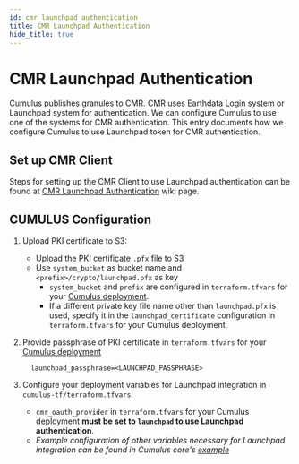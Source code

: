 ```yaml
---
id: cmr_launchpad_authentication
title: CMR Launchpad Authentication
hide_title: true
---
```


# CMR Launchpad Authentication

Cumulus publishes granules to CMR.  CMR uses Earthdata Login system or Launchpad system for authentication. We can configure Cumulus to use one of the systems for CMR authentication.  This entry documents how we configure Cumulus to use Launchpad token for CMR authentication.

## Set up CMR Client

Steps for setting up the CMR Client to use Launchpad authentication can be found at [CMR Launchpad Authentication](https://wiki.earthdata.nasa.gov/display/CUMULUS/CMR+Launchpad+Authentication) wiki page.

## CUMULUS Configuration

1. Upload PKI certificate to S3:

    - Upload the PKI certificate `.pfx` file to S3
    - Use `system_bucket` as bucket name and `<prefix>/crypto/launchpad.pfx` as key
      - `system_bucket` and `prefix` are configured in `terraform.tfvars` for your [Cumulus deployment](../deployment/README.md#configure-and-deploy-the-cumulus-tf-root-module).
      - If a different private key file name other than `launchpad.pfx` is used, specify it in the `launchpad_certificate` configuration in `terraform.tfvars` for your Cumulus deployment.

2. Provide passphrase of PKI certificate in `terraform.tfvars` for your [Cumulus deployment](../deployment/README.md#configure-and-deploy-the-cumulus-tf-root-module)

    ```
      launchpad_passphrase=<LAUNCHPAD_PASSPHRASE>
    ```

3. Configure your deployment variables for Launchpad integration in `cumulus-tf/terraform.tfvars`.

   - `cmr_oauth_provider` in `terraform.tfvars` for your Cumulus deployment **must be set to `launchpad` to use Launchpad authentication**.
   - _Example configuration of other variables necessary for Launchpad integration can be found in Cumulus core's [example](https://github.com/nasa/cumulus/blob/master/example/deployment/sandbox.tfvars)_
